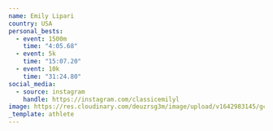 ```yaml
---
name: Emily Lipari
country: USA
personal_bests:
  - event: 1500m
    time: "4:05.68"
  - event: 5k
    time: "15:07.20"
  - event: 10k
    time: "31:24.80"
social_media:
  - source: instagram
    handle: https://instagram.com/classicemilyl
image: https://res.cloudinary.com/deuzrsg3m/image/upload/v1642983145/gctc/portraits/Portraits-48_k9vywu.jpg
_template: athlete
---
```


